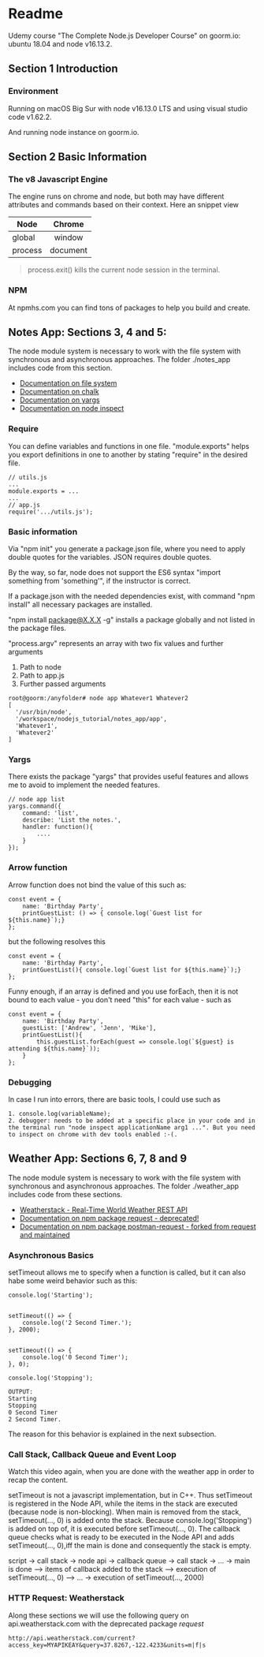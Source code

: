 # Readme
Udemy course "The Complete Node.js Developer Course" on goorm.io: ubuntu 18.04 and node v16.13.2.

## Section 1 Introduction

### Environment

Running on macOS Big Sur with node v16.13.0 LTS and using visual studio code v1.62.2.

And running node instance on goorm.io.

## Section 2 Basic Information

### The v8 Javascript Engine

The engine runs on chrome and node, but both may have different attributes and commands based on their context. Here an snippet view

| Node | Chrome |  
| ---- | :------: |  
| global | window |
| process | document |

> process.exit() kills the current node session in the terminal.

### NPM

At npmhs.com you can find tons of packages to help you build and create.

## Notes App: Sections 3, 4 and 5:

The node module system is necessary to work with the file system with synchronous and asynchronous approaches. The folder ./notes_app includes code from this section.

- [Documentation on file system](https://nodejs.org/dist/latest-v16.x/docs/api/fs.html)  
- [Documentation on chalk](https://github.com/chalk/chalk)  
- [Documentation on yargs](https://github.com/yargs/yargs)  
- [Documentation on node inspect](https://nodejs.org/api/inspector.html)  
### Require

You can define variables and functions in one file. "module.exports" helps you export definitions in one to another by stating "require" in the desired file.
````
// utils.js
...
module.exports = ...
...
// app.js
require('.../utils.js');
````

### Basic information
Via "npm init" you generate a package.json file, where you need to apply double quotes for the variables. JSON requires double quotes.

By the way, so far, node does not support the ES6 syntax "import something from 'something'", if the instructor is correct.

If a package.json with the needed dependencies exist, with command "npm install" all necessary packages are installed.

"npm install package@X.X.X -g" installs a package globally and not listed in the package files.

"process.argv" represents an array with two fix values and further arguments
1. Path to node
2. Path to app.js
3. Further passed arguments
````
root@goorm:/anyfolder# node app Whatever1 Whatever2
[ 
  '/usr/bin/node',
  '/workspace/nodejs_tutorial/notes_app/app',
  'Whatever1',
  'Whatever2'
]
````

### Yargs
There exists the package "yargs" that provides useful features and allows me to avoid to implement the needed features.
````
// node app list
yargs.command({
	command: 'list',
	describe: 'List the notes.',
	handler: function(){
		....
	}
});
````

### Arrow function
Arrow function does not bind the value of this such as:
````
const event = {
	name: 'Birthday Party',
	printGuestList: () => { console.log(`Guest list for ${this.name}`);}
};
````
but the following resolves this
````
const event = {
	name: 'Birthday Party',
	printGuestList(){ console.log(`Guest list for ${this.name}`);}
};
````
Funny enough, if an array is defined and you use forEach, then it is not bound to each value - you don't need "this" for each value - such as
````
const event = {
	name: 'Birthday Party',
	guestList: ['Andrew', 'Jenn', 'Mike'],
	printGuestList(){ 
		this.guestList.forEach(guest => console.log(`${guest} is attending ${this.name}`));
	}
};
````

### Debugging
In case I run into errors, there are basic tools, I could use such as
````
1. console.log(variableName);
2. debugger: needs to be added at a specific place in your code and in the terminal run "node inspect applicationName arg1 ...". But you need to inspect on chrome with dev tools enabled :-(.
````

## Weather App: Sections 6, 7, 8 and 9
The node module system is necessary to work with the file system with synchronous and asynchronous approaches. The folder ./weather_app includes code from these sections.

- [Weatherstack - Real-Time World Weather REST API](https://weatherstack.com/)
- [Documentation on npm package request - deprecated!](https://www.npmjs.com/package/request) 
- [Documentation on npm package postman-request - forked from request and maintained](https://www.npmjs.com/package/postman-request) 

### Asynchronous Basics
setTimeout allows me to specify when a function is called, but it can also habe some weird behavior such as this:
````
console.log('Starting');


setTimeout(() => {
	console.log('2 Second Timer.');
}, 2000);


setTimeout(() => {
	console.log('0 Second Timer');
}, 0);

console.log('Stopping');

OUTPUT:
Starting
Stopping
0 Second Timer
2 Second Timer.
````
The reason for this behavior is explained in the next subsection.

### Call Stack, Callback Queue and Event Loop
Watch this video again, when you are done with the weather app in order to recap the content.

setTimeout is not a javascript implementation, but in C++. Thus setTimeout is registered in the Node API, while the items in the stack are executed (because node is non-blocking).
When main is removed from the stack, setTimeout(..., 0) is added onto the stack. Because console.log('Stopping') is added on top of, it is executed before setTimeout(..., 0).
The callback queue checks what is ready to be executed in the Node API and adds setTimeout(..., 0),iff the main is done and consequently the stack is empty.

script -> call stack -> node api -> callback queue -> call stack -> ... -> main is done --> items of callback added to the stack --> execution of setTimeout(..., 0) --> ... -> execution of setTimeout(..., 2000)

### HTTP Request: Weatherstack
Along these sections we will use the following query on api.weatherstack.com with the deprecated package *request*
````
http://api.weatherstack.com/current?access_key=MYAPIKEAY&query=37.8267,-122.4233&units=m|f|s
````